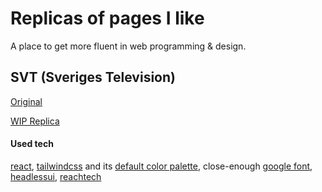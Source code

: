 # Replicas of pages I like

A place to get more fluent in web programming & design.

## SVT (Sveriges Television)

[Original](https://www.svt.se)

[WIP Replica](http://svt.styles.andrej.nu)

#### Used tech
[react](https://reactjs.org/), [tailwindcss](https://tailwindcss.com/) and its [default color palette](https://tailwindcss.com/docs/customizing-colors#default-color-palette), close-enough [google font](https://fonts.google.com/specimen/Fira+Sans), [headlessui](https://headlessui.dev/), [reachtech](https://reach.tech/)

